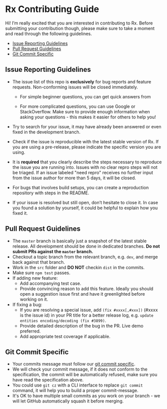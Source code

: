 # Rx Contributing Guide

Hi! I’m really excited that you are interested in contributing to Rx. Before submitting your contribution though, please make sure to take a moment and read through the following guidelines.

- [Issue Reporting Guidelines](#issue-reporting-guidelines)
- [Pull Request Guidelines](#pull-request-guidelines)
- [Git Commit Specific](./GIT_COMMIT_SPECIFIC.md)



## Issue Reporting Guidelines

- The issue list of this repo is **exclusively** for bug reports and feature requests. Non-conforming issues will be closed immediately.

  - For simple beginner questions, you can get quick answers from

  - For more complicated questions, you can use Google or StackOverflow. Make sure to provide enough information when asking your questions - this makes it easier for others to help you!

- Try to search for your issue, it may have already been answered or even fixed in the development branch.

- Check if the issue is reproducible with the latest stable version of Rx. If you are using a pre-release, please indicate the specific version you are using.

- It is **required** that you clearly describe the steps necessary to reproduce the issue you are running into. Issues with no clear repro steps will not be triaged. If an issue labeled "need repro" receives no further input from the issue author for more than 5 days, it will be closed.

- For bugs that involves build setups, you can create a reproduction repository with steps in the README.

- If your issue is resolved but still open, don’t hesitate to close it. In case you found a solution by yourself, it could be helpful to explain how you fixed it.

## Pull Request Guidelines

- The `master` branch is basically just a snapshot of the latest stable release. All development should be done in dedicated branches. **Do not submit PRs against the `master` branch.**
- Checkout a topic branch from the relevant branch, e.g. `dev`, and merge back against that branch.
- Work in the `src` folder and **DO NOT** checkin `dist` in the commits.
- Make sure `npm test` passes. 
- If adding new feature:
  - Add accompanying test case.
  - Provide convincing reason to add this feature. Ideally you should open a suggestion issue first and have it greenlighted before working on it.
- If fixing a bug:
  - If you are resolving a special issue, add `(fix #xxxx[,#xxx])` (#xxxx is the issue id) in your PR title for a better release log, e.g. `update entities encoding/decoding (fix #3899)`.
  - Provide detailed description of the bug in the PR. Live demo preferred.
  - Add appropriate test coverage if applicable.



## Git Commit Specific

- Your commits message must follow our [git commit specific](./GIT_COMMIT_SPECIFIC.md).
- We will check your commit message, if it does not conform to the specification, the commit will be automatically refused, make sure you have read the specification above.
- You could use `git cz` with a CLI interface  to replace `git commit ` command, it will help you to build a proper commit-message.
- It's OK to have multiple small commits as you work on your branch - we will let GitHub automatically squash it before merging.

